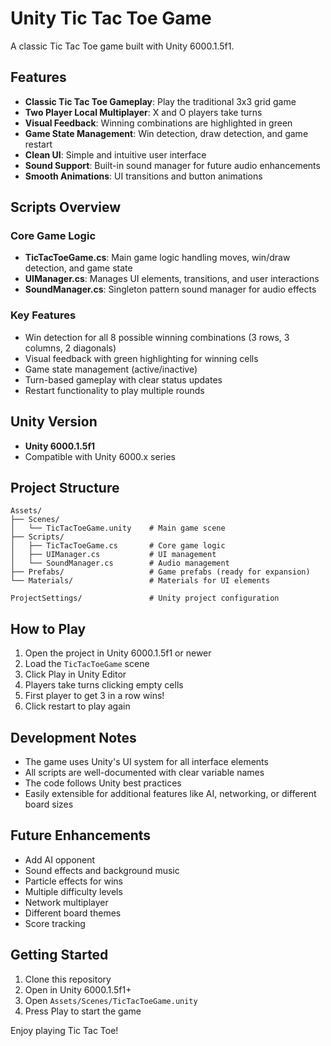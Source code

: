 # Unity Tic Tac Toe Game

A classic Tic Tac Toe game built with Unity 6000.1.5f1.

## Features

- **Classic Tic Tac Toe Gameplay**: Play the traditional 3x3 grid game
- **Two Player Local Multiplayer**: X and O players take turns
- **Visual Feedback**: Winning combinations are highlighted in green
- **Game State Management**: Win detection, draw detection, and game restart
- **Clean UI**: Simple and intuitive user interface
- **Sound Support**: Built-in sound manager for future audio enhancements
- **Smooth Animations**: UI transitions and button animations

## Scripts Overview

### Core Game Logic
- **TicTacToeGame.cs**: Main game logic handling moves, win/draw detection, and game state
- **UIManager.cs**: Manages UI elements, transitions, and user interactions
- **SoundManager.cs**: Singleton pattern sound manager for audio effects

### Key Features
- Win detection for all 8 possible winning combinations (3 rows, 3 columns, 2 diagonals)
- Visual feedback with green highlighting for winning cells
- Game state management (active/inactive)
- Turn-based gameplay with clear status updates
- Restart functionality to play multiple rounds

## Unity Version
- **Unity 6000.1.5f1**
- Compatible with Unity 6000.x series

## Project Structure
```
Assets/
├── Scenes/
│   └── TicTacToeGame.unity    # Main game scene
├── Scripts/
│   ├── TicTacToeGame.cs       # Core game logic
│   ├── UIManager.cs           # UI management
│   └── SoundManager.cs        # Audio management
├── Prefabs/                   # Game prefabs (ready for expansion)
└── Materials/                 # Materials for UI elements

ProjectSettings/               # Unity project configuration
```

## How to Play
1. Open the project in Unity 6000.1.5f1 or newer
2. Load the `TicTacToeGame` scene
3. Click Play in Unity Editor
4. Players take turns clicking empty cells
5. First player to get 3 in a row wins!
6. Click restart to play again

## Development Notes
- The game uses Unity's UI system for all interface elements
- All scripts are well-documented with clear variable names
- The code follows Unity best practices
- Easily extensible for additional features like AI, networking, or different board sizes

## Future Enhancements
- Add AI opponent
- Sound effects and background music
- Particle effects for wins
- Multiple difficulty levels
- Network multiplayer
- Different board themes
- Score tracking

## Getting Started
1. Clone this repository
2. Open in Unity 6000.1.5f1+
3. Open `Assets/Scenes/TicTacToeGame.unity`
4. Press Play to start the game

Enjoy playing Tic Tac Toe!